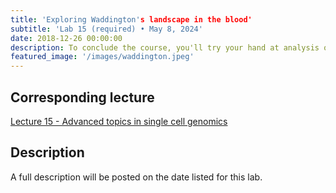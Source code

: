 ```yaml
---
title: 'Exploring Waddington's landscape in the blood'
subtitle: 'Lab 15 (required) • May 8, 2024'
date: 2018-12-26 00:00:00
description: To conclude the course, you'll try your hand at analysis of multi-omic single cell RNAseq/ATACseq data to understand cell lineage commitment during hematopoesis.
featured_image: '/images/waddington.jpeg'
---
```


## Corresponding lecture

[Lecture 15 - Advanced topics in single cell genomics](https://diytranscriptomics.com/project/lecture-15)

## Description

A full description will be posted on the date listed for this lab.